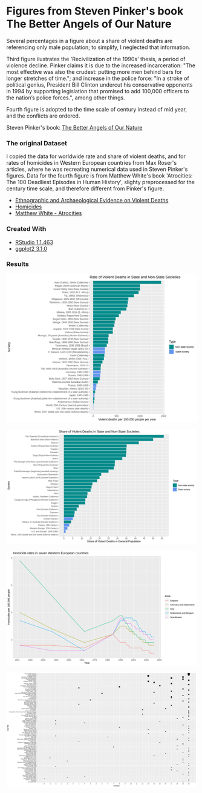 
Figures from Steven Pinker's book The Better Angels of Our Nature 
===================================================

Several percentages in a figure about a share of violent deaths are referencing only male population; to simplify, I neglected that information.

Third figure ilustrates the 'Recivilization of the 1990s' thesis, a period of violence decline. Pinker claims it is due to the increased incarceration: "The most effective was also the crudest: putting more men behind bars for longer stretches of time."; and increase in the police force: "In a stroke of political genius, President Bill Clinton undercut his conservative opponents in 1994 by supporting legislation that promised to add 100,000 officers to the nation’s police forces.", among other things.

Fourth figure is adopted to the time scale of century instead of mid year, and the conflicts are ordered.
  
Steven Pinker's book:
[The Better Angels of Our Nature](https://en.wikipedia.org/wiki/The_Better_Angels_of_Our_Nature)


### The original Dataset

I copied the data for worldwide rate and share of violent deaths, and for rates of homicides in Western European countries from Max Roser's articles, where he was recreating numerical data used in Steven Pinker's figures. Data for the fourth figure is from Matthew White's book 'Atrocities: The 100 Deadliest Episodes in Human History', slighty preprocessed for the century time scale, and therefore different from Pinker's figure.

* [Ethnographic and Archaeological Evidence on Violent Deaths](https://ourworldindata.org/ethnographic-and-archaeological-evidence-on-violent-deaths)
* [Homicides](https://ourworldindata.org/homicides)
* [Matthew White - Atrocities](https://www.amazon.com/Atrocities-Deadliest-Episodes-Human-History/dp/0393345238)


### Created With

* [RStudio 1.1.463](https://www.rstudio.com/)
* [ggplot2 3.1.0](https://ggplot2.tidyverse.org/)


### Results

![Rate of Violent Deaths in State and Non-State Societies - Matko Soric](https://raw.githubusercontent.com/matkosoric/Data-Visualizations/master/ggplot2/TheBetterAngelsofOurNature/1.Rate_of_Violent_Deaths.png?raw=true "Rate of Violent Deaths in State and Non-State Societies - Matko Sorić")

![Share of Violent Deaths in State and Non-State Societies - Matko Soric](https://raw.githubusercontent.com/matkosoric/Data-Visualizations/master/ggplot2/TheBetterAngelsofOurNature/2.Share_of_Violent_Deaths.png?raw=true "Share of Violent Deaths in State and Non-State Societies - Matko Sorić")

![Homicide rates in seven Western European countries - Matko Soric](https://raw.githubusercontent.com/matkosoric/Data-Visualizations/master/ggplot2/TheBetterAngelsofOurNature/3.Homicide_Rates_in_Western_Europe.png?raw=true "Homicide rates in seven Western European countries - Matko Sorić")

![100 Worst Wars and Atrocities in Human History - Matko Soric](https://raw.githubusercontent.com/matkosoric/Data-Visualizations/master/ggplot2/TheBetterAngelsofOurNature/4.100_Worst_Wars_and_Atrocities_in_Human_History.png?raw=true "100 Worst Wars and Atrocities in Human History - Matko Sorić")